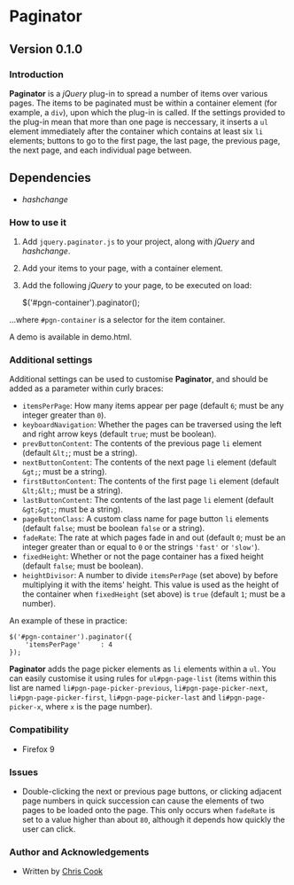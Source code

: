 Paginator
=============

Version 0.1.0
-----------

### Introduction

__Paginator__ is a _jQuery_ plug-in to spread a number of items over various pages. The items to be paginated must be within a container element (for example, a `div`), upon which the plug-in is called. If the settings provided to the plug-in mean that more than one page is neccessary, it inserts a `ul` element immediately after the container which contains at least six `li` elements; buttons to go to the first page, the last page, the previous page, the next page, and each individual page between.

## Dependencies

+ _hashchange_

### How to use it

1. Add `jquery.paginator.js` to your project, along with _jQuery_ and _hashchange_.
2. Add your items to your page, with a container element.
3. Add the following _jQuery_ to your page, to be executed on load:

    $('#pgn-container').paginator();

...where `#pgn-container` is a selector for the item container.

A demo is available in demo.html.

### Additional settings

Additional settings can be used to customise __Paginator__, and should be added as a parameter within curly braces:

+ `itemsPerPage`: How many items appear per page (default `6`; must be any integer greater than `0`).
+ `keyboardNavigation`: Whether the pages can be traversed using the left and right arrow keys (default `true`; must be boolean).
+ `prevButtonContent`: The contents of the previous page `li` element (default `&lt;`; must be a string).
+ `nextButtonContent`: The contents of the next page `li` element (default `&gt;`; must be a string).
+ `firstButtonContent`: The contents of the first page `li` element (default `&lt;&lt;`; must be a string).
+ `lastButtonContent`: The contents of the last page `li` element (default `&gt;&gt;`; must be a string).
+ `pageButtonClass`: A custom class name for page button `li` elements (default `false`; must be boolean `false` or a string).
+ `fadeRate`: The rate at which pages fade in and out (default `0`; must be an integer greater than or equal to `0` or the strings `'fast'` or `'slow'`).
+ `fixedHeight`: Whether or not the page container has a fixed height (default `false`; must be boolean).
+ `heightDivisor`: A number to divide `itemsPerPage` (set above) by before multiplying it with the items' height. This value is used as the height of the container when `fixedHeight` (set above) is `true` (default `1`; must be a number).
    
An example of these in practice:

    $('#pgn-container').paginator({
        'itemsPerPage'     : 4
    });

__Paginator__ adds the page picker elements as `li` elements within a `ul`. You can easily customise it using rules for `ul#pgn-page-list` (items within this list are named `li#pgn-page-picker-previous`, `li#pgn-page-picker-next`, `li#pgn-page-picker-first`, `li#pgn-page-picker-last` and `li#pgn-page-picker-x`, where `x` is the page number).

### Compatibility

+ Firefox 9

### Issues

+ Double-clicking the next or previous page buttons, or clicking adjacent page numbers in quick succession can cause the elements of two pages to be loaded onto the page. This only occurs when `fadeRate` is set to a value higher than about `80`, although it depends how quickly the user can click.

### Author and Acknowledgements

+ Written by [Chris Cook](http://chris-cook.co.uk)